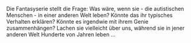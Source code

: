 Die Fantasyserie stellt die Frage: Was wäre, wenn sie - die autistischen Menschen - in einer anderen Welt leben? Könnte das ihr typisches Verhalten erklären? Könnte es irgendwie mit ihrem Genie zusammenhängen? Lachen sie vielleicht über uns, während sie in jener anderen Welt Hunderte von Jahren leben …

